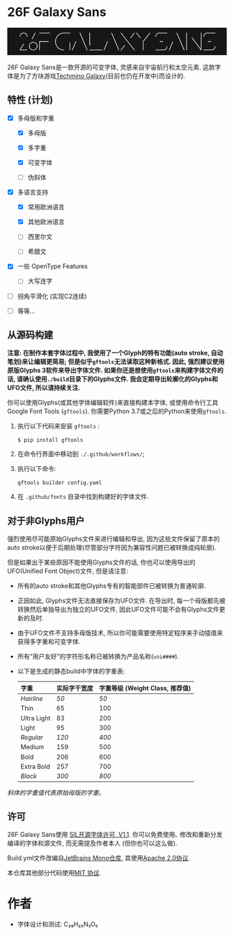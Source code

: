 # 26F Galaxy Sans

![一个使用26F Galaxy Sans字体的文本“26F Galaxy Sans”的动画, 展示了字体支持的不同字重.](./media/title.gif)

26F Galaxy Sans是一款开源的可变字体, 灵感来自宇宙航行和太空元素. 这款字体是为了方块游戏[Techmino Galaxy](https://github.com/26F-Studio/Techmino_Galaxy)(目前也仍在开发中)而设计的.

## 特性 (计划)

- [x] 多母版和字重
  
  - [x] 多母版
  
  - [x] 多字重
  
  - [x] 可变字体
  
  - [ ] 伪斜体

- [x] 多语言支持
  
  - [x] 常用欧洲语言
  
  - [x] 其他欧洲语言
  
  - [ ] 西里尔文
  
  - [ ] 希腊文

- [x] 一些 OpenType Features
  
  - [ ] 大写连字

- [ ] 拐角平滑化 (实现C2连续)

- [ ] 等等…

## 从源码构建

**注意: 在制作本套字体过程中, 我使用了一个Glyph的特有功能(auto stroke, 自动笔划)来让编辑更简易; 但是似乎`gftools`无法读取这种新格式. 因此, 强烈建议使用原版Glyphs 3软件来导出字体文件. 如果你还是想使用`gftools`来构建字体文件的话, 请确认使用`./build`目录下的Glyphs文件. 我会定期导出轮廓化的Glyphs和UFO文件, 所以请持续关注.**

你可以使用Glyphs(或其他字体编辑软件)来直接构建本字体, 或使用命令行工具Google Font Tools (`gftools`). 你需要Python 3.7或之后的Python来使用`gftools`.

1. 执行以下代码来安装 `gftools` :
   
   ```
   $ pip install gftools
   ```

2. 在命令行界面中移动到 `./.github/workflows/`;

3. 执行以下命令:
   
   ```
   gftools builder config.yaml
   ```

4. 在 `.github/fonts` 目录中找到构建好的字体文件.

## 对于非Glyphs用户

强烈使用尽可能原始Glyphs文件来进行编辑和导出, 因为这些文件保留了原本的auto stroke以便于后期处理(尽管部分字符因为兼容性问题已被转换成纯轮廓).

但是如果出于某些原因不能使用Glyphs文件的话, 你也可以使用导出的UFO(Unified Font Object)文件, 但是请注意:

- 所有的auto stroke和其他Glyphs专有的智能部件已被转换为普通轮廓.

- 正因如此, Glyphs文件无法直接保存为UFO文件. 在导出时, 每一个母版都先被转换然后单独导出为独立的UFO文件, 因此UFO文件可能不会有Glyphs文件更新的及时.

- 由于UFO文件不支持多母版技术, 所以你可能需要使用特定程序来手动插值来获得多字重和可变字体.

- 所有“用户友好”的字符形名称已被转换为产品名称(`uni####`).

- 以下是生成的静态build中字体的字重表:
  
  | **字重**      | **实际字干宽度** | **字重等级 (Weight Class, 推荐值)** |
  | ----------- | ---------- | ---------------------------- |
  | *Hairline*  | *50*       | *50*                         |
  | Thin        | 65         | 100                          |
  | Ultra Light | 83         | 200                          |
  | Light       | 95         | 300                          |
  | *Regular*   | *120*      | *400*                        |
  | Medium      | 159        | 500                          |
  | Bold        | 206        | 600                          |
  | Extra Bold  | 257        | 700                          |
  | *Black*     | *300*      | *800*                        |

*斜体的字重值代表原始母版的字重。*

## 许可

26F Galaxy Sans使用 [SIL开源字体许可, V1.1](https://github.com/26F-Studio/26F-Sans/blob/main/OFL.txt). 你可以免费使用､ 修改和重新分发编译的字体和源文件, 而无需提及作者本人 (但你也可以这么做).

Build.yml文件改编自[JetBrains Mono仓库](https://github.com/JetBrains/JetBrainsMono/blob/master/.github/workflows/build-fonts.yml), 其使用[Apache 2.0协议](https://www.apache.org/licenses/LICENSE-2.0).

本仓库其他部分代码使用[MIT 协议](https://github.com/26F-Studio/26F-Sans/blob/main/MIT.txt).

# 作者

- 字体设计和测试: C₂₉H₂₅N₃O₅ 
